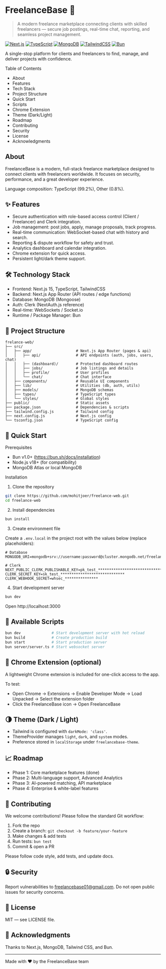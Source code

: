 # FreelanceBase 🚀

> A modern freelance marketplace connecting clients with skilled freelancers — secure job postings, real-time chat, reporting, and seamless project management.

[![Next.js](https://img.shields.io/badge/Next.js-15-black)](https://nextjs.org/) [![TypeScript](https://img.shields.io/badge/TypeScript-5.0-blue)](https://www.typescriptlang.org/) [![MongoDB](https://img.shields.io/badge/MongoDB-7.0-green)](https://mongodb.com/) [![TailwindCSS](https://img.shields.io/badge/TailwindCSS-3.4-38bdf8)](https://tailwindcss.com/) [![Bun](https://img.shields.io/badge/Bun-1.0-000000)](https://bun.sh/)


A single-stop platform for clients and freelancers to find, manage, and deliver projects with confidence.

Table of Contents

- About
- Features
- Tech Stack
- Project Structure
- Quick Start
- Scripts
- Chrome Extension
- Theme (Dark/Light)
- Roadmap
- Contributing
- Security
- License
- Acknowledgments


## About

FreelanceBase is a modern, full-stack freelance marketplace designed to connect clients with freelancers worldwide. It focuses on security, performance, and a great developer experience.

Language composition: TypeScript (99.2%), Other (0.8%).


## ✨ Features

- Secure authentication with role-based access control (Client / Freelancer) and Clerk integration.
- Job management: post jobs, apply, manage proposals, track progress.
- Real-time communication: WebSocket-based chat with history and search.
- Reporting & dispute workflow for safety and trust.
- Analytics dashboard and calendar integration.
- Chrome extension for quick access.
- Persistent light/dark theme support.


## 🛠️ Technology Stack

- Frontend: Next.js 15, TypeScript, TailwindCSS
- Backend: Next.js App Router (API routes / edge functions)
- Database: MongoDB (Mongoose)
- Auth: Clerk (NextAuth.js reference)
- Real-time: WebSockets / Socket.io
- Runtime / Package Manager: Bun


## 📂 Project Structure

```
frelance-web/
├── src/
│   ├── app/                    # Next.js App Router (pages & api)
│   │   ├── api/                # API endpoints (auth, jobs, users, chat)
│   │   ├── (dashboard)/        # Protected dashboard routes
│   │   ├── jobs/               # Job listings and details
│   │   ├── profile/            # User profiles
│   │   └── chat/               # Chat interface
│   ├── components/             # Reusable UI components
│   ├── lib/                    # Utilities (db, auth, utils)
│   ├── models/                 # MongoDB schemas
│   ├── types/                  # TypeScript types
│   └── styles/                 # Global styles
├── public/                     # Static assets
├── package.json                # Dependencies & scripts
├── tailwind.config.js          # Tailwind config
├── next.config.js              # Next.js config
└── tsconfig.json               # TypeScript config
```


## 🚀 Quick Start

Prerequisites

- Bun v1.0+ (https://bun.sh/docs/installation)
- Node.js v18+ (for compatibility)
- MongoDB Atlas or local MongoDB

Installation

1. Clone the repository

```bash
git clone https://github.com/mohitjoer/freelance-web.git
cd freelance-web
```

2. Install dependencies

```bash
bun install
```

3. Create environment file

Create a `.env.local` in the project root with the values below (replace placeholders):

```env
# Database
MONGODB_URI=mongodb+srv://username:password@cluster.mongodb.net/freelancebase

# Clerk
NEXT_PUBLIC_CLERK_PUBLISHABLE_KEY=pk_test_******************************
CLERK_SECRET_KEY=sk_test_*****************************
CLERK_WEBHOOK_SECRET=whsec_***************
```

4. Start development server

```bash
bun dev
```

Open http://localhost:3000


## 📜 Available Scripts

```bash
bun dev              # Start development server with hot reload
bun build            # Create production build
bun start            # Start production server
bun server/server.ts # Start websocket server
```


## 🔌 Chrome Extension (optional)

A lightweight Chrome extension is included for one-click access to the app.

To test:
- Open Chrome → Extensions → Enable Developer Mode → Load Unpacked → Select the extension folder
- Click the FreelanceBase icon → Open FreelanceBase


## 🌗 Theme (Dark / Light)

- Tailwind is configured with `darkMode: 'class'`.
- ThemeProvider manages `light`, `dark`, and `system` modes.
- Preference stored in `localStorage` under `freelancebase-theme`.


## 📈 Roadmap

- Phase 1: Core marketplace features (done)
- Phase 2: Multi-language support, Advanced Analytics
- Phase 3: AI-powered matching, API marketplace
- Phase 4: Enterprise & white-label features


## 🤝 Contributing

We welcome contributions! Please follow the standard Git workflow:

1. Fork the repo
2. Create a branch: `git checkout -b feature/your-feature`
3. Make changes & add tests
4. Run tests: `bun test`
5. Commit & open a PR

Please follow code style, add tests, and update docs.


## 🔒 Security

Report vulnerabilities to freelancebase01@gmail.com. Do not open public issues for security concerns.


## 📄 License

MIT — see LICENSE file.


## 🙏 Acknowledgments

Thanks to Next.js, MongoDB, Tailwind CSS, and Bun.

---

Made with ❤️ by the FreelanceBase team
